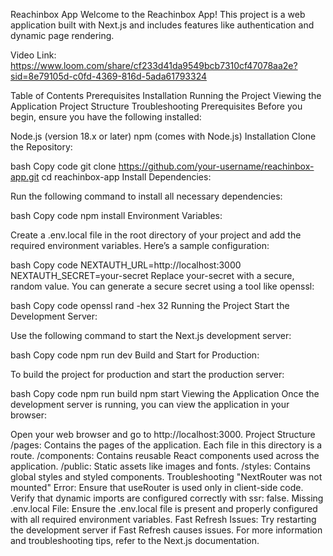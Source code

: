 Reachinbox App
Welcome to the Reachinbox App! This project is a web application built with Next.js and includes features like authentication and dynamic page rendering.


Video Link: https://www.loom.com/share/cf233d41da9549bcb7310cf47078aa2e?sid=8e79105d-c0fd-4369-816d-5ada61793324

Table of Contents
Prerequisites
Installation
Running the Project
Viewing the Application
Project Structure
Troubleshooting
Prerequisites
Before you begin, ensure you have the following installed:

Node.js (version 18.x or later)
npm (comes with Node.js)
Installation
Clone the Repository:

bash
Copy code
git clone https://github.com/your-username/reachinbox-app.git
cd reachinbox-app
Install Dependencies:

Run the following command to install all necessary dependencies:

bash
Copy code
npm install
Environment Variables:

Create a .env.local file in the root directory of your project and add the required environment variables. Here’s a sample configuration:

bash
Copy code
NEXTAUTH_URL=http://localhost:3000
NEXTAUTH_SECRET=your-secret
Replace your-secret with a secure, random value. You can generate a secure secret using a tool like openssl:

bash
Copy code
openssl rand -hex 32
Running the Project
Start the Development Server:

Use the following command to start the Next.js development server:

bash
Copy code
npm run dev
Build and Start for Production:

To build the project for production and start the production server:

bash
Copy code
npm run build
npm start
Viewing the Application
Once the development server is running, you can view the application in your browser:

Open your web browser and go to http://localhost:3000.
Project Structure
/pages: Contains the pages of the application. Each file in this directory is a route.
/components: Contains reusable React components used across the application.
/public: Static assets like images and fonts.
/styles: Contains global styles and styled components.
Troubleshooting
"NextRouter was not mounted" Error: Ensure that useRouter is used only in client-side code. Verify that dynamic imports are configured correctly with ssr: false.
Missing .env.local File: Ensure the .env.local file is present and properly configured with all required environment variables.
Fast Refresh Issues: Try restarting the development server if Fast Refresh causes issues.
For more information and troubleshooting tips, refer to the Next.js documentation.
